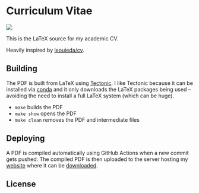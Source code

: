 # Curriculum Vitae

<a href="https://github.com/leightonpayne/cv/" alt="Last update"><img src="https://img.shields.io/github/last-commit/leightonpayne/cv?label=last%20update" /></a>

This is the LaTeX source for my academic CV. 

Heavily inspired by [leouieda/cv](https://github.com/leouieda/cv).

## Building

The PDF is built from LaTeX using [Tectonic](https://tectonic-typesetting.github.io). I like Tectonic because it can be installed via [conda](https://github.com/conda-forge/tectonic-feedstock) and it only downloads the LaTeX packages being used – avoiding the need to install a full LaTeX system (which can be huge).

* `make` builds the PDF
* `make show` opens the PDF
* `make clean` removes the PDF and intermediate files

## Deploying

A PDF is compiled automatically using GitHub Actions when a new commit gets pushed. The compiled PDF is then uploaded to the server hosting my [website](https://leightonpayne.com) where it can be [downloaded](https://leightonpayne.com/leighton_payne_cv.pdf).

## License

